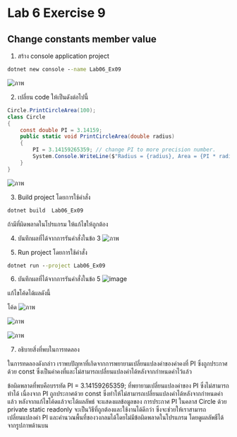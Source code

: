 # Lab 6 Exercise 9

## Change constants member value

1. สร้าง console application project

```cmd
dotnet new console --name Lab06_Ex09
```
![ภาพ](https://github.com/AnchisaPhetnoi/03376836-OOP-2566-Lab-06/assets/144197034/1c672d11-0fd4-41d2-9b89-db738b8d92b3)

2. เปลี่ยน code ให้เป็นดังต่อไปนี้

```cs
Circle.PrintCircleArea(100);
class Circle
{
    const double PI = 3.14159;
    public static void PrintCircleArea(double radius)
    {
        PI = 3.14159265359; // change PI to more precision number.
        System.Console.WriteLine($"Radius = {radius}, Area = {PI * radius * radius}");
    }
}
```
![ภาพ](https://github.com/AnchisaPhetnoi/03376836-OOP-2566-Lab-06/assets/144197034/f458d239-0891-4453-b266-0db40d8e0cde)

3. Build project โดยการใช้คำสั่ง

```cmd
dotnet build  Lab06_Ex09
```

ถ้ามีที่ผิดพลาดในโปรแกรม ให้แก้ไขให้ถูกต้อง

4. บันทึกผลที่ได้จากการรันคำสั่งในข้อ 3 
![ภาพ](https://github.com/AnchisaPhetnoi/03376836-OOP-2566-Lab-06/assets/144197034/9c3127c3-f713-417a-9946-f07eb7fa3c91)


6. Run project โดยการใช้คำสั่ง

```cmd
dotnet run --project Lab06_Ex09
```
6. บันทึกผลที่ได้จากการรันคำสั่งในข้อ 5
![image](https://github.com/AnchisaPhetnoi/03376836-OOP-2566-Lab-06/assets/144197034/0373c740-53aa-47f2-ada7-8c74cb99ea81)


แก้ไขโค้ดได้ผลดังนี้

โค้ด
![ภาพ](https://github.com/AnchisaPhetnoi/03376836-OOP-2566-Lab-06/assets/144197034/cc00748b-470c-46d2-8a3e-845814a84b5b)

![ภาพ](https://github.com/AnchisaPhetnoi/03376836-OOP-2566-Lab-06/assets/144197034/418e639e-4d3a-4f11-bf8c-1ee17977a654)


![ภาพ](https://github.com/AnchisaPhetnoi/03376836-OOP-2566-Lab-06/assets/144197034/a75c1552-5d3c-412a-86c5-bbdbbd09a89a)



7. อธิบายสิ่งที่พบในการทดลอง

ในการทดลองดังกล่าว เราพบปัญหาที่เกิดจากการพยายามเปลี่ยนแปลงค่าของค่าคงที่ PI ซึ่งถูกประกาศด้วย const ซึ่งเป็นค่าคงที่และไม่สามารถเปลี่ยนแปลงค่าได้หลังจากกำหนดค่าไว้แล้ว

ข้อผิดพลาดที่พบคือบรรทัด PI = 3.14159265359; ที่พยายามเปลี่ยนแปลงค่าของ PI ซึ่งไม่สามารถทำได้ เนื่องจาก PI ถูกประกาศด้วย const ซึ่งทำให้ไม่สามารถเปลี่ยนแปลงค่าได้หลังจากกำหนดค่าแล้ว หลังจากแก้ไขโค้ดแล้วจะได้ผลลัพธ์ จะแสดงผลข้อมูลของ
การประกาศ PI ในคลาส Circle ด้วย private static readonly จะเป็นวิธีที่ถูกต้องและใช้งานได้ดีกว่า ซึ่งจะช่วยให้เราสามารถเปลี่ยนแปลงค่า PI และคำนวณพื้นที่ของวงกลมได้โดยไม่มีข้อผิดพลาดในโปรแกรม โดยดูผลลัพธืได้จากรูปภาพด้านบน
